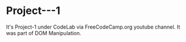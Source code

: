 # Project---1
It's Project-1 under CodeLab via FreeCodeCamp.org youtube channel.
It was part of DOM Manipulation.
